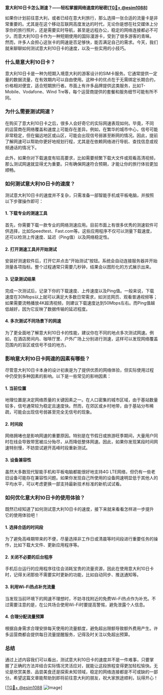 **意大利10日卡怎么测速？——轻松掌握网络速度的秘密[[TG💪+ @esim1088](https://t.me/s/esim1088)]**

如果你计划前往意大利，或者已经在意大利旅行，那么选择一张合适的流量卡是非常重要的。尤其是在这个移动互联网高度发达的时代，无论你是想在社交媒体上分享你的旅行照片，还是需要实时导航，甚至是远程办公，稳定的网络连接都必不可少。而意大利10日卡作为一种短期使用的国际漫游卡，受到了很多游客的青睐。然而，许多人会担心这张卡的网速是否足够快，能否满足自己的需求。今天，我们就来聊聊如何测试意大利10日卡的速度，以及一些实用的小技巧。

### 什么是意大利10日卡？

意大利10日卡是一种为短期入境意大利的游客设计的SIM卡服务。它通常提供一定量的数据流量，在有效期内可以自由使用。这种卡的优点在于无需绑定长期合约，价格相对便宜，适合短期旅行者。市面上有许多品牌提供这类服务，比如T-Mobile、Vodafone、Wind Tre等，每个运营商提供的套餐和服务细节可能有所不同。

### 为什么需要测试网速？

在购买了意大利10日卡之后，很多人会好奇它的实际网速表现如何。毕竟，不同的运营商在网络覆盖和速度上可能存在差异。例如，在繁华的城市中心，信号可能非常稳定，但在偏远地区或山区，可能会出现信号弱甚至断网的情况。因此，提前了解网速可以帮助你更好地规划行程，尤其是在依赖网络进行导航、查找信息或视频通话的情况下。

此外，如果你对下载速度有较高要求，比如需要频繁下载大文件或观看高清视频，那么测试网速就显得尤为重要。只有确保网速符合预期，才能让你的旅行体验更加顺畅。

### 如何测试意大利10日卡的速度？

测试意大利10日卡的速度并不复杂，只需准备一部智能手机或平板电脑，并按照以下步骤操作即可：

#### 1. 下载专业的测速工具

首先，你需要下载一款专业的网络测速应用。目前市面上有很多优秀的测速软件可供选择，比如Speedtest、Fast.com等。这些应用程序不仅可以测量下载速度，还可以检测上传速度、延迟（Ping值）以及网络稳定性。

#### 2. 打开测速工具并开始测试

安装好测速软件后，打开它并点击“开始测试”按钮。系统会自动连接服务器并开始测量各项指标。整个过程通常只需要几秒钟，结果会以图形化的方式展示出来。

#### 3. 记录测试结果

完成一次测试后，记录下你的下载速度、上传速度以及Ping值。一般来说，下载速度在30Mbps以上就可以满足大多数日常需求，如浏览网页、观看普通视频等；如果需要流畅播放4K超清视频，则建议下载速度达到50Mbps左右。而Ping值越低越好，因为它反映了数据传输的延迟程度。

#### 4. 多次测试不同场景下的网速

为了更全面地了解意大利10日卡的性能，建议你在不同的地点多次测试网速。例如，在酒店房间内、咖啡厅里、户外广场上分别进行测速，这样可以发现网络覆盖范围内的盲区或信号不佳的地方。

### 影响意大利10日卡网速的因素有哪些？

尽管意大利10日卡本身的设计初衷是为了提供优质的网络体验，但实际使用过程中仍受到多种因素的影响。以下是一些常见的影响因素：

#### 1. 当前位置

地理位置是决定网络质量的关键因素之一。在人口密集的城市区域，由于基站数量较多，信号通常较为稳定且速度快。然而，在郊区或乡村地带，由于基站分布稀疏，可能会出现信号弱甚至完全无信号的现象。

#### 2. 时间段

网络拥堵也是影响网速的重要原因。特别是在节假日或旅游旺季期间，大量用户同时在线会导致带宽被瓜分殆尽，从而降低整体网速。因此，如果你发现某段时间网速特别慢，不妨尝试避开高峰时段重新测试。

#### 3. 设备兼容性

虽然大多数现代智能手机和平板电脑都能很好地支持4G LTE网络，但仍有一些老旧设备可能存在兼容性问题。如果你发现自己所使用的设备网速明显低于其他人的平均水平，可以考虑更换一部支持最新技术标准的新机试试看。

### 如何优化意大利10日卡的使用体验？

既然已经知道了如何测试意大利10日卡的速度，接下来就来看看怎样进一步提升它的使用体验吧！

#### 1. 选择合适的时间段

为了避免高峰期带来的不便，尽量选择非工作日或清晨等时间段进行重要任务的操作，比如下载大文件、更新应用程序等。

#### 2. 关闭不必要的后台程序

手机后台运行的应用程序往往会消耗宝贵的流量资源，因此在使用意大利10日卡时，记得关闭那些不需要实时更新的功能，比如自动同步、推送通知等。

#### 3. 利用Wi-Fi热点补充流量

当发现当前环境下的网速不理想时，不妨寻找附近的免费Wi-Fi热点作为补充。不过需要注意的是，在公共场合使用Wi-Fi时要提高警惕，避免泄露个人信息。

#### 4. 合理分配流量预算

根据自身需求合理安排每天使用的流量额度，避免超出限额导致额外费用产生。许多运营商都会提供每日流量提醒服务，记得及时关注以免超出预算。

### 总结

通过上述内容我们可以看出，测试意大利10日卡的速度并不是一件难事，只要掌握了正确的方法并结合实际情况灵活应对，就能让这段旅程变得更加轻松愉快。无论是欣赏美景、品尝美食还是探索未知领域，稳定的网络连接都是不可或缺的一部分。希望这篇文章能帮助到即将前往意大利的朋友，祝大家旅途顺利，玩得开心！

[[TG💪+ @esim1088](https://t.me/s/esim1088) ![Image](https://i.postimg.cc/4NQfJmqS/Snipaste-2025-05-13-00-14-12.png)]